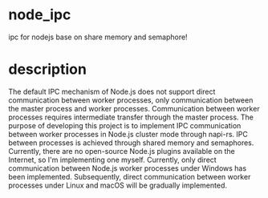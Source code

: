 # node_ipc
ipc for nodejs base on share memory and semaphore!

# description
The default IPC mechanism of Node.js does not support direct communication between worker processes, only communication between the master process and worker processes. Communication between worker processes requires intermediate transfer through the master process. The purpose of developing this project is to implement IPC communication between worker processes in Node.js cluster mode through napi-rs. IPC between processes is achieved through shared memory and semaphores. Currently, there are no open-source Node.js plugins available on the Internet, so I'm implementing one myself.
Currently, only direct communication between Node.js worker processes under Windows has been implemented. Subsequently, direct communication between worker processes under Linux and macOS will be gradually implemented.
